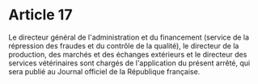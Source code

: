 # Article 17

Le directeur général de l'administration et du financement (service de la répression des fraudes et du contrôle de la qualité), le directeur de la production, des marchés et des échanges extérieurs et le directeur des services vétérinaires sont chargés de l'application du présent arrêté, qui sera publié au Journal officiel de la République française.
